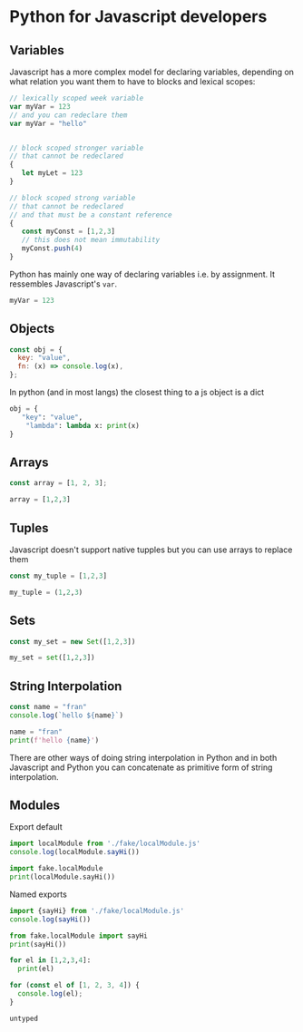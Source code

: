 # Python for Javascript developers

## Variables

Javascript has a more complex model for declaring
variables, depending on what relation you want them
to have to blocks and lexical scopes:

```javascript
// lexically scoped week variable
var myVar = 123
// and you can redeclare them
var myVar = "hello"


// block scoped stronger variable
// that cannot be redeclared
{
   let myLet = 123
}

// block scoped strong variable
// that cannot be redeclared
// and that must be a constant reference
{
   const myConst = [1,2,3]
   // this does not mean immutability
   myConst.push(4)
}
```

Python has mainly one way of declaring variables i.e. by assignment.
It ressembles Javascript's `var`.

```python
myVar = 123
```

## Objects

```javascript
const obj = {
  key: "value",
  fn: (x) => console.log(x),
};
```

In python (and in most langs) the closest thing to a js object is a dict

```python
obj = {
   "key": "value",
    "lambda": lambda x: print(x)
}
```

## Arrays

```javascript
const array = [1, 2, 3];
```

```python
array = [1,2,3]
```

## Tuples

Javascript doesn't support native tupples 
but you can use arrays to replace them

```javascript
const my_tuple = [1,2,3]
```

```python
my_tuple = (1,2,3)
```

## Sets

```javascript
const my_set = new Set([1,2,3])
```

```python
my_set = set([1,2,3])
```

## String Interpolation

```javascript
const name = "fran"
console.log(`hello ${name}`)
```

```python
name = "fran"
print(f'hello {name}')
```

There are other ways of doing string interpolation in Python
and in both Javascript and Python you can concatenate as primitive
form of string interpolation.

## Modules

Export default

```javascript
import localModule from './fake/localModule.js'
console.log(localModule.sayHi())

```

```python
import fake.localModule
print(localModule.sayHi())
```

Named exports

```javascript
import {sayHi} from './fake/localModule.js'
console.log(sayHi())
```

```python
from fake.localModule import sayHi
print(sayHi())
```

```python
for el in [1,2,3,4]:
  print(el)

```

```javascript
for (const el of [1, 2, 3, 4]) {
  console.log(el);
}
```

```
untyped

```
